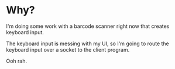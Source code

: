 # Why?

I'm doing some work with a barcode scanner right now that creates keyboard input. 

The keyboard input is messing with my UI, so I'm going to route the keyboard input over a socket to the client program.

Ooh rah.
